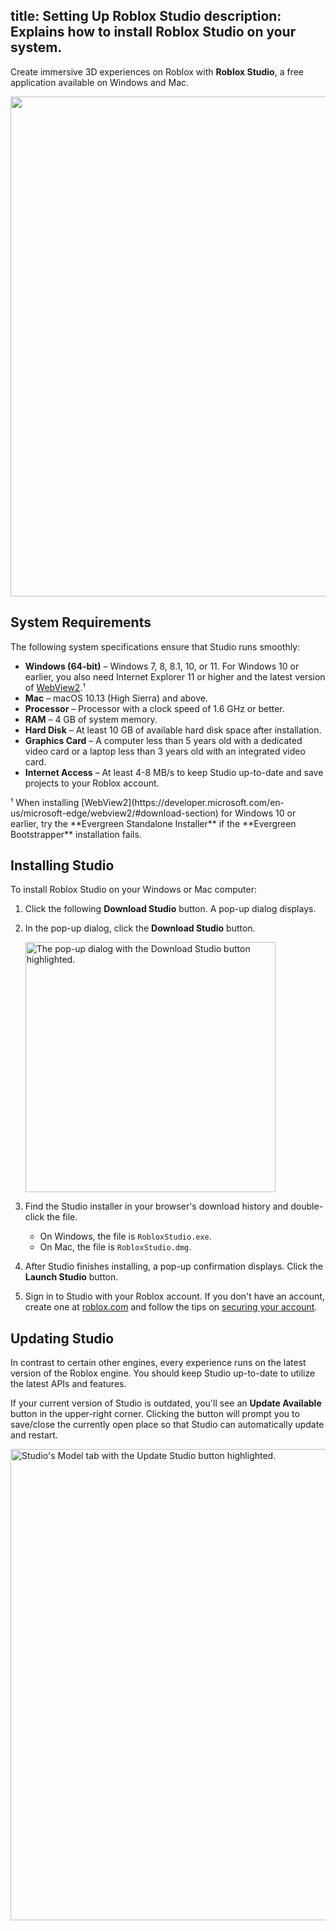 
title: Setting Up Roblox Studio
description: Explains how to install Roblox Studio on your system.
---

Create immersive 3D experiences on Roblox with **Roblox Studio**, a free application available on Windows and Mac.

<img src="../assets/studio/general/Studio-Splash.jpg" width="800" alt="" />

## System Requirements

The following system specifications ensure that Studio runs smoothly:

- **Windows (64-bit)** &ndash; Windows 7, 8, 8.1, 10, or 11. For Windows 10 or earlier, you also need Internet Explorer 11 or higher and the latest version of [WebView2](https://developer.microsoft.com/en-us/microsoft-edge/webview2/#download-section).&sup1;
- **Mac** &ndash; macOS 10.13 (High Sierra) and above.
- **Processor** &ndash; Processor with a clock speed of 1.6 GHz or better.
- **RAM** &ndash; 4 GB of system memory.
- **Hard Disk** &ndash; At least 10 GB of available hard disk space after installation.
- **Graphics Card** &ndash; A computer less than 5 years old with a dedicated video card or a laptop less than 3 years old with an integrated video card.
- **Internet Access** &ndash; At least 4-8 MB/s to keep Studio up-to-date and save projects to your Roblox account.

<figcaption>&sup1; When installing [WebView2](https://developer.microsoft.com/en-us/microsoft-edge/webview2/#download-section) for Windows 10 or earlier, try the **Evergreen Standalone Installer** if the **Evergreen Bootstrapper** installation fails.</figcaption>

## Installing Studio

To install Roblox Studio on your Windows or Mac computer:

1. Click the following **Download Studio** button. A pop-up dialog displays.

   <UseStudioButton variant='blueLogoIconButton' />

1. In the pop-up dialog, click the **Download Studio** button.

   <img src="../assets/studio/general/Download-Popup.png" width="400" alt="The pop-up dialog with the Download Studio button highlighted." />

1. Find the Studio installer in your browser's download history and double-click the file.

   - On Windows, the file is `RobloxStudio.exe`.
   - On Mac, the file is `RobloxStudio.dmg`.

1. After Studio finishes installing, a pop-up confirmation displays. Click the **Launch&nbsp;Studio** button.

1. Sign in to Studio with your Roblox account. If you don't have an account, create one at [roblox.com](https://www.roblox.com/) and follow the tips on [securing your account](https://en.help.roblox.com/hc/en-us/articles/203313380-Account-Security-Theft-Keeping-your-Account-Safe-).

## Updating Studio

In contrast to certain other engines, every experience runs on the latest version of the Roblox engine. You should keep Studio up-to-date to utilize the latest APIs and features.

If your current version of Studio is outdated, you'll see an **Update Available** button in the upper-right corner. Clicking the button will prompt you to save/close the currently open place so that Studio can automatically update and restart.

<img src="../assets/studio/general/Toolbar-Update-Prompt.png" width="754" alt="Studio's Model tab with the Update Studio button highlighted." />
